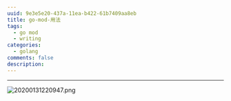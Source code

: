 ```yaml
---
uuid: 9e3e5e20-437a-11ea-b422-61b7409aa8eb
title: go-mod-用法
tags:
  - go mod
  - writing
categories:
  - golang
comments: false
description:
---
```







<!--more-->



---
![20200131220947.png](/images/20200131220947.png)

<link rel="stylesheet" href="http://yandex.st/highlightjs/6.1/styles/default.min.css">
<script src="http://yandex.st/highlightjs/6.1/highlight.min.js"></script>
<script>
hljs.tabReplace = ' ';
hljs.initHighlightingOnLoad();
</script>

<!-- > 来源：[https://leunggeorge.github.io/](https://leunggeorge.github.io/)   -->
